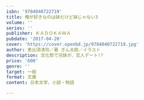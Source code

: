 ```yaml
---
isbn: '9784040722719'
title: 俺が好きなのは妹だけど妹じゃない3
volume: ''
series: ''
publisher: ＫＡＤＯＫＡＷＡ
pubdate: '2017-04-20'
cover: 'https://cover.openbd.jp/9784040722719.jpg'
author: 恵比須清司／著 ぎん太郎／イラスト
description: 文化祭で兄妹が、恋人デート!?
price: '600'
genre: ''
target: 一般
format: 文庫
content: 日本文学、小説・物語

---
```

